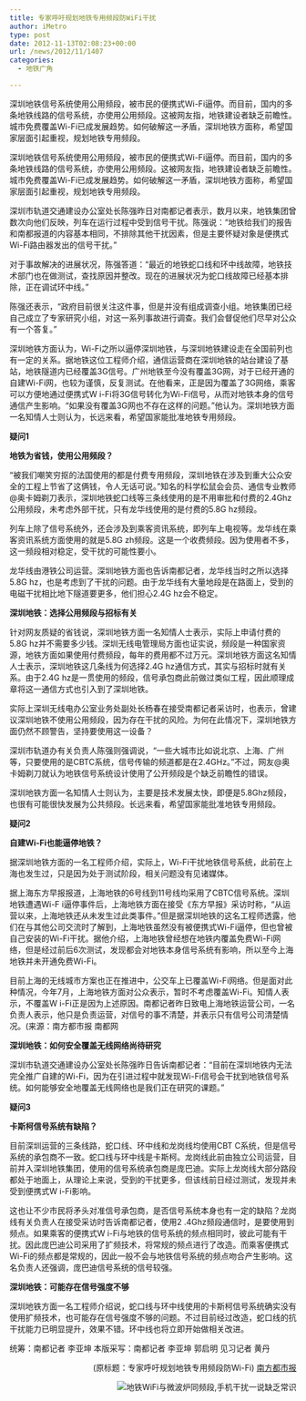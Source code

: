 ```yaml
---
title: 专家呼吁规划地铁专用频段防WiFi干扰
author: iMetro
type: post
date: 2012-11-13T02:08:23+00:00
url: /news/2012/11/1407
categories:
  - 地铁广角

---
```

深圳地铁信号系统使用公用频段，被市民的便携式Wi-Fi逼停。而目前，国内的多条地铁线路的信号系统，亦使用公用频段。这被网友指，地铁建设者缺乏前瞻性。城市免费覆盖Wi-Fi已成发展趋势。如何破解这一矛盾，深圳地铁方面称，希望国家层面引起重视，规划地铁专用频段。

深圳地铁信号系统使用公用频段，被市民的便携式Wi-Fi逼停。而目前，国内的多条地铁线路的信号系统，亦使用公用频段。这被网友指，地铁建设者缺乏前瞻性。城市免费覆盖Wi-Fi已成发展趋势。如何破解这一矛盾，深圳地铁方面称，希望国家层面引起重视，规划地铁专用频段。

深圳市轨道交通建设办公室处长陈强昨日对南都记者表示，数月以来，地铁集团曾数次向他们反映，列车在运行过程中受到信号干扰。陈强说：“地铁给我们的报告和南都报道的内容基本相同，不排除其他干扰因素，但是主要怀疑对象是便携式Wi-Fi路由器发出的信号干扰。”

对于事故解决的进展状况，陈强答道：“最近的地铁蛇口线和环中线故障，地铁技术部门也在做测试，查找原因并整改。现在的进展状况为蛇口线故障已经基本排除，正在调试环中线。”

陈强还表示，“政府目前很关注这件事，但是并没有组成调查小组。地铁集团已经自己成立了专家研究小组，对这一系列事故进行调查。我们会督促他们尽早对公众有一个答复。”

深圳地铁方面认为，Wi-Fi之所以逼停深圳地铁，与深圳地铁建设走在全国前列也有一定的关系。据地铁这位工程师介绍，通信运营商在深圳地铁的站台建设了基站，地铁隧道内已经覆盖3G信号。广州地铁至今没有覆盖3G网，对于已经开通的自建Wi-Fi网，也较为谨慎，反复测试。在他看来，正是因为覆盖了3G网络，乘客可以方便地通过便携式W i-Fi将3G信号转化为Wi-Fi信号，从而对地铁本身的信号通信产生影响。“如果没有覆盖3G网也不存在这样的问题。”他认为。深圳地铁方面一名知情人士则认为，长远来看，希望国家能批准地铁专用频段。

**疑问1**

**地铁为省钱，使用公用频段？**

“被我们嘲笑穷抠的法国使用的都是付费专用频段，深圳地铁在涉及到重大公众安全的工程上节省了这俩钱，令人无话可说。”知名的科学松鼠会会员、通信专业教师@奥卡姆剃刀表示，深圳地铁蛇口线等三条线使用的是不用审批和付费的2.4Ghz公用频段，未考虑外部干扰，只有龙华线使用的是付费的5.8G hz频段。

列车上除了信号系统外，还会涉及到乘客资讯系统，即列车上电视等。龙华线在乘客资讯系统方面使用的就是5.8G zh频段。这是一个收费频段。因为使用者不多，这一频段相对稳定，受干扰的可能性要小。

龙华线由港铁公司运营。深圳地铁方面也告诉南都记者，龙华线当时之所以选择5.8G hz，也是考虑到了干扰的问题。由于龙华线有大量地段是在路面上，受到的电磁干扰相比地下隧道要更多，他们担心2.4G hz会不稳定。

**深圳地铁：选择公用频段与招标有关**

针对网友质疑的省钱说，深圳地铁方面一名知情人士表示，实际上申请付费的5.8G hz并不需要多少钱。深圳无线电管理局方面也证实说，频段是一种国家资源，地铁方面如果使用付费频段，每年的费用都不过万元。深圳地铁方面这名知情人士表示，深圳地铁这几条线为何选择2.4G hz通信方式，其实与招标时就有关系。由于2.4G hz是一贯使用的频段，信号承包商此前做过类似工程，因此顺理成章将这一通信方式也引入到了深圳地铁。

实际上深圳无线电办公室业务处副处长杨春在接受南都记者采访时，也表示，曾建议深圳地铁不使用公用频段，因为存在干扰的风险。为何在此情况下，深圳地铁方面仍然不顾警告，坚持要使用这一设备？

深圳市轨道办有关负责人陈强则强调说，“一些大城市比如说北京、上海、广州等，只要使用的是CBTC系统，信号传输的频道都是在2.4GHz。”不过，网友@奥卡姆剃刀就认为地铁信号系统设计使用了公开频段是个缺乏前瞻性的错误。

深圳地铁方面一名知情人士则认为，主要是技术发展太快，即便是5.8Ghz频段，也很有可能很快发展为公共频段。长远来看，希望国家能批准地铁专用频段。

**疑问2**

**自建Wi-Fi也能逼停地铁？**

据深圳地铁方面的一名工程师介绍，实际上，Wi-Fi干扰地铁信号系统，此前在上海也发生过，只是因为处于测试阶段，相关问题没有见诸媒体。

据上海东方早报报道，上海地铁的6号线到11号线均采用了CBTC信号系统。深圳地铁遭遇Wi-F i逼停事件后，上海地铁方面在接受《东方早报》采访时称，“从运营以来，上海地铁还从未发生过此类事件。”但是据深圳地铁的这名工程师透露，他们在与其他公司交流时了解到，上海地铁虽然没有被便携式Wi-Fi逼停，但也曾被自己安装的Wi-Fi干扰。据他介绍，上海地铁曾经想在地铁内覆盖免费Wi-Fi网络，但是经过前后6次测试，发现都会对地铁本身信号系统有影响，所以至今上海地铁并未开通免费Wi-Fi。

目前上海的无线城市方案也正在推进中，公交车上已覆盖Wi-Fi网络。但是面对此种情况，今年7月，上海地铁方面对公众表示，暂时不考虑覆盖Wi-Fi。知情人表示，不覆盖W i-Fi正是因为上述原因。南都记者昨日致电上海地铁运营公司，一名负责人表示，他只是负责运营，对信号的事不清楚，并表示只有信号公司清楚情况。(来源：南方都市报 南都网

**深圳地铁：如何安全覆盖无线网络尚待研究**

深圳市轨道交通建设办公室处长陈强昨日告诉南都记者：“目前在深圳地铁内无法完全推广自建的Wi-Fi，因为在引进过程中就发现Wi-Fi信号会干扰到地铁信号系统。如何能够安全地覆盖无线网络也是我们正在研究的课题。”

**疑问3**

**卡斯柯信号系统有缺陷？**

目前深圳运营的三条线路，蛇口线、环中线和龙岗线均使用CBT C系统，但是信号系统的承包商不一致。蛇口线与环中线是卡斯柯。龙岗线此前由独立公司运营，目前并入深圳地铁集团，使用的信号系统承包商是庞巴迪。实际上龙岗线大部分路段都处于地面上，从理论上来说，受到的干扰更多，但该线前日经过测试，发现并未受到便携式W i-Fi影响。

这也让不少市民将矛头对准信号承包商，是否信号系统本身也有一定的缺陷？龙岗线有关负责人在接受采访时告诉南都记者，使用2 .4Ghz频段通信时，是要使用到频点。如果乘客的便携式W i-Fi与地铁的信号系统的频点相同时，彼此可能有干扰。因此庞巴迪公司采用了扩频技术，将常规的频点进行了改造。而乘客便携式Wi-Fi的频点都是常规的，因此一般不会与地铁信号系统的频点吻合产生影响。这名负责人还强调，庞巴迪信号系统的信号较强。

**深圳地铁：可能存在信号强度不够**

深圳地铁方面一名工程师介绍说，蛇口线与环中线使用的卡斯柯信号系统确实没有使用扩频技术，也可能存在信号强度不够的问题。不过目前经过改造，蛇口线的抗干扰能力已明显提升，效果不错。环中线也将立即开始做相关改进。

统筹：南都记者 李亚坤 本版采写：南都记者 李亚坤 郭启明 见习记者 黄丹

<p align="right">
  (原标题：专家呼吁规划地铁专用频段防Wi-Fi) <a href="http://gcontent.oeeee.com/8/c6/8c6ff9e1b53e7e1f/Blog/b0b/81e8fe.html" target="_blank">南方都市报</a>
</p>

<p align="right">
  <img src="http://img.ithome.com/newsuploadfiles/2012/11/20121105_094559_231.jpg" alt="地铁WiFi与微波炉同频段,手机干扰一说缺乏常识" />
</p>